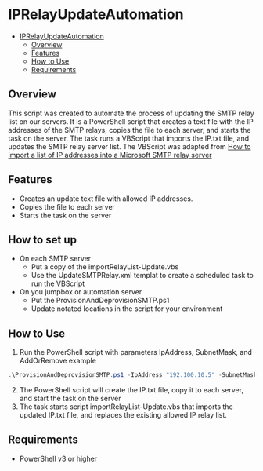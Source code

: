 # IPRelayUpdateAutomation

<!-- Create a Bulleted list in md. PowerShelll script starts the process. creaters IP.txt file, and copis file toeach server. It then starts the task on the server. importRealyListUpdate.vbs sits on each server and imports the ip.txt file, and updates the SMTP relay server list. xml file is a copy of the scheduled task in Task scheduler. -->

<!-- TOC -->

- [IPRelayUpdateAutomation](#iprelayupdateautomation)
  - [Overview](#overview)
  - [Features](#features)
  - [How to Use](#how-to-use)
  - [Requirements](#requirements)


<!-- /TOC -->

## Overview

This script was created to automate the process of updating the SMTP relay list on our servers. It is a PowerShell script that creates a text file with the IP addresses of the SMTP relays, copies the file to each server, and starts the task on the server. The task runs a VBScript that imports the IP.txt file, and updates the SMTP relay server list.
The VBScript was adapted from [How to import a list of IP addresses into a Microsoft SMTP relay server](https://dailysysadmin.com/KB/Article/2168/how-to-import-a-list-of-ip-addresses-into-a-microsoft-smtp-relay-server/)

## Features

- Creates an update text file with allowed IP addresses.
- Copies the file to each server
- Starts the task on the server

## How to set up
- On each SMTP server
    - Put a copy of the importRelayList-Update.vbs
    - Use the UpdateSMTPRelay.xml templat to create a scheduled task to run the VBScript
- On you jumpbox or automation server
    - Put the ProvisionAndDeprovisionSMTP.ps1
    - Update notated locations in the script for your environment

## How to Use

1. Run the PowerShell script with parameters IpAddress, SubnetMask, and AddOrRemove
example
```powershell
.\ProvisionAndDeprovisionSMTP.ps1 -IpAddress "192.100.10.5" -SubnetMask "255.255.255.255" -AddOrRemove Add
```
2. The PowerShell script will create the IP.txt file, copy it to each server, and start the task on the server
3. The task starts script importRelayList-Update.vbs that imports the updated IP.txt file, and replaces the existing allowed IP relay list.

## Requirements

- PowerShell v3 or higher

